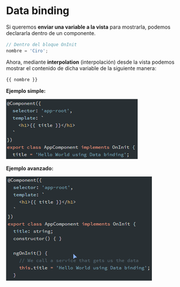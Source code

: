 # Data binding

Si queremos **enviar una variable a la vista** para mostrarla, podemos declararla dentro de un componente.

```typescript
// Dentro del bloque OnInit
nombre = 'Ciro';
```

Ahora, mediante **interpolation** (interpolación) desde la vista podemos mostrar el contenido de dicha variable de la siguiente manera:

```typescript
{{ nombre }}
```

**Ejemplo simple:**

![interpolacion](img/interpolacion.png)

**Ejemplo avanzado:**

![binding-oninit](img/binding-oninit.png)